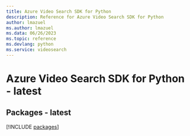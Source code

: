 ```yaml
---
title: Azure Video Search SDK for Python
description: Reference for Azure Video Search SDK for Python
author: lmazuel
ms.author: lmazuel
ms.data: 06/26/2023
ms.topic: reference
ms.devlang: python
ms.service: videosearch
---
```

# Azure Video Search SDK for Python - latest
## Packages - latest
[!INCLUDE [packages](video-search-index.md)]